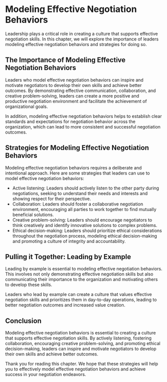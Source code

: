 Modeling Effective Negotiation Behaviors
=======================================================================

Leadership plays a critical role in creating a culture that supports effective negotiation skills. In this chapter, we will explore the importance of leaders modeling effective negotiation behaviors and strategies for doing so.

The Importance of Modeling Effective Negotiation Behaviors
----------------------------------------------------------

Leaders who model effective negotiation behaviors can inspire and motivate negotiators to develop their own skills and achieve better outcomes. By demonstrating effective communication, collaboration, and creative problem-solving, leaders can create a more positive and productive negotiation environment and facilitate the achievement of organizational goals.

In addition, modeling effective negotiation behaviors helps to establish clear standards and expectations for negotiation behavior across the organization, which can lead to more consistent and successful negotiation outcomes.

Strategies for Modeling Effective Negotiation Behaviors
-------------------------------------------------------

Modeling effective negotiation behaviors requires a deliberate and intentional approach. Here are some strategies that leaders can use to model effective negotiation behaviors:

* Active listening: Leaders should actively listen to the other party during negotiations, seeking to understand their needs and interests and showing respect for their perspective.
* Collaboration: Leaders should foster a collaborative negotiation environment, encouraging all parties to work together to find mutually beneficial solutions.
* Creative problem-solving: Leaders should encourage negotiators to think creatively and identify innovative solutions to complex problems.
* Ethical decision-making: Leaders should prioritize ethical considerations throughout the negotiation process, modeling ethical decision-making and promoting a culture of integrity and accountability.

Pulling it Together: Leading by Example
---------------------------------------

Leading by example is essential to modeling effective negotiation behaviors. This involves not only demonstrating effective negotiation skills but also communicating their importance to the organization and motivating others to develop these skills.

Leaders who lead by example can create a culture that values effective negotiation skills and prioritizes them in day-to-day operations, leading to better negotiation outcomes and increased value creation.

Conclusion
----------

Modeling effective negotiation behaviors is essential to creating a culture that supports effective negotiation skills. By actively listening, fostering collaboration, encouraging creative problem-solving, and promoting ethical decision-making, leaders can inspire and motivate negotiators to develop their own skills and achieve better outcomes.

Thank you for reading this chapter. We hope that these strategies will help you to effectively model effective negotiation behaviors and achieve success in your negotiation endeavors.
